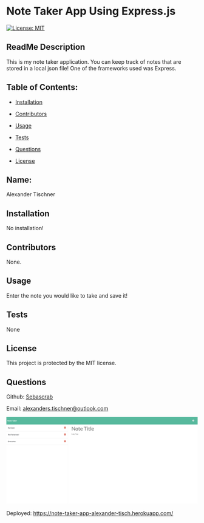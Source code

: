 # Note Taker App Using Express.js
  [![License: MIT](https://img.shields.io/badge/License-MIT-yellow.svg)](https://opensource.org/licenses/MIT)
  ## ReadMe Description 

  This is my note taker application. You can keep track of notes that are stored in a local json file! One of the frameworks used was Express.  
  ## Table of Contents: 

  * [Installation](#installation) 

  * [Contributors](#contributors) 

  * [Usage](#usage) 

  * [Tests](#tests) 

  * [Questions](#questions) 

  * [License](#license) 

  ## Name: 

  Alexander Tischner
  
  ## Installation 

  No installation!
  
  ## Contributors 

  None. 
  
  ## Usage 

  Enter the note you would like to take and save it!  
  
  ## Tests 

  None
  
  ## License 
 
  This project is protected by the MIT license.
  
  ## Questions 

  Github: [Sebascrab](https://github.com/Sebascrab) 

  Email: alexanders.tischner@outlook.com 

  ![image of Note Taker App](public/assets/images/Note%20Taker%20Express.png)
  
  Deployed: https://note-taker-app-alexander-tisch.herokuapp.com/

  

